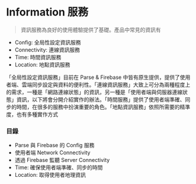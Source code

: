 # Information 服務

> 資訊服務為良好的使用體驗提供了基礎。產品中常見的資訊有
* Config: 全局性設定資訊服務
* Connectivity: 連線資訊服務
* Time: 時間資訊服務
* Location: 地點資訊服務

「全局性設定資訊服務」目前在 Parse & Firebase 中皆有原生提供，提供了使用者端、雲端同步設定與資料的便利性。「連線資訊服務」大致上可分為兩種程度上的需求，一種是「網路連線狀態」的資訊，另一種是「使用者端與伺服器連線狀態」資訊，以下將會分開介紹實作的辦法。「時間服務」提供了使用者端準確、同步的時間，在很多的服務中扮演重要的角色。「地點資訊服務」依照所需要的精準度，也有多種實作方式

### 目錄

* Parse 與 Firebase 的 Config 服務
* 使用者端 Network Connectivity
* 透過 Firebase 監聽 Server Connectivity
* Time: 確保使用者端準確、同步的時間
* Location: 取得使用者地理資訊